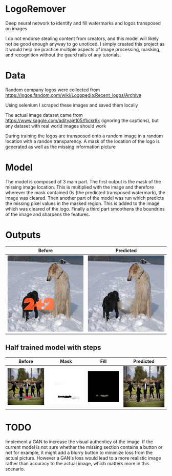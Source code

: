 # LogoRemover
Deep neural network to identify and fill watermarks and logos transposed on images

I do not endorse stealing content from creators, and this model will likely not be good enough anyway to go unoticed. I simply created this project as it would help me practice multiple aspects of image processing, masking, and recognition without the gaurd rails of any tutorials.

# Data

Random company logos were collected from https://logos.fandom.com/wiki/Logopedia:Recent_logos/Archive

Using selenium I scraped these images and saved them locally

The actual image dataset came from https://www.kaggle.com/adityajn105/flickr8k (ignoring the captions), but any dataset with real world images should work

During training the logos are transposed onto a random image in a random location with a randon transparency. A mask of the location of the logo is generated as well as the missing information picture

# Model

The model is composed of 3 main part. The first output is the mask of the missing image location. This is multiplied with the image and therefore wherever the mask contained 0s (the predicted transposed watermark), the image was cleared. Then another part of the model was run which predicts the missing pixel values in the masked region. This is added to the image which was cleared of the logo. Finally a third part smoothens the boundries of the image and sharpens the features.

# Outputs

Before                     |Predicted
:-------------------------:|:-------------------------:
![Actual dog image](output/dogActual.png "Actual Image") | ![Predicted dog image](output/dogPredict.png "Predicted Image")


## Half trained model with steps
Before | Mask | Fill | Predicted
:-------------------------:|:-------------------------:|:-------------------------:|:-------------------------:
![Actual people image](output/peopleActual.png "Actual Image") | ![Masked people image](output/peopleMask.png "Masked Image") | ![Fill prediction people image](output/peopleFill.png "Predicted Fill Image") | ![Predicted people image](output/peoplePredict.png "Predicted Image")

# TODO

Implement a GAN to increase the visual authenticy of the image. If the current model is not sure whether the missing section contains a button or not for example, it might add a blurry button to minimize loss from the actual picture. However a GAN's loss would lead to a more realistic image rather than accuracy to the actual image, which matters more in this scenario.
